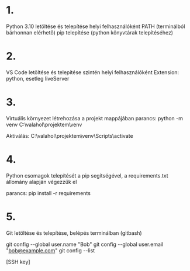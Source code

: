 # 1.
Python 3.10 letöltése és telepítése helyi felhasználóként
PATH (terminálból bárhonnan elérhető)
pip telepítése (python könyvtárak telepítéséhez)

# 2.
VS Code letöltése és telepítése szintén helyi felhasználóként
Extension: python, esetleg liveServer

# 3.
Virtuális környezet létrehozása a projekt mappájában
parancs: python -m venv C:\valahol\projektem\venv

Aktiválás: C:\valahol\projektem\venv\Scripts\activate

# 4.
Python csomagok telepítését a pip segítségével, a requirements.txt állomány alapján végezzük el

parancs: pip install -r requirements

# 5.
Git letöltése és telepítése, belépés terminálban (gitbash)

git config --global user.name "Bob"
git config --global user.email "bob@example.com"
git config --list

[SSH key]
